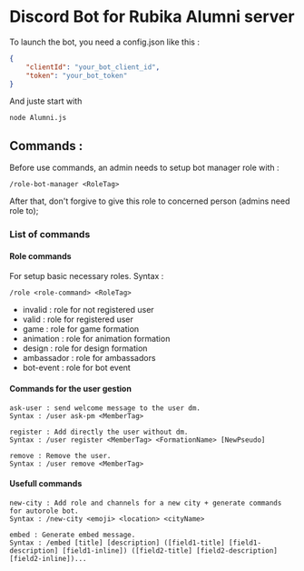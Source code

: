# Discord Bot for Rubika Alumni server

To launch the bot, you need a config.json like this :

```json
{
	"clientId": "your_bot_client_id",
	"token": "your_bot_token"
}
```

And juste start with 

```
node Alumni.js
```

## Commands :

Before use commands, an admin needs to setup bot manager role with :

```
/role-bot-manager <RoleTag>
```

After that, don't forgive to give this role to concerned person (admins need role to);

### List of commands

#### Role commands

For setup basic necessary roles. Syntax :

```
/role <role-command> <RoleTag>
```

- invalid : role for not registered user
- valid : role for registered user
- game : role for game formation
- animation : role for animation formation
- design : role for design formation
- ambassador : role for ambassadors
- bot-event : role for bot event

#### Commands for the user gestion

```
ask-user : send welcome message to the user dm. 
Syntax : /user ask-pm <MemberTag>
```

```
register : Add directly the user without dm.
Syntax : /user register <MemberTag> <FormationName> [NewPseudo]
```

```
remove : Remove the user.
Syntax : /user remove <MemberTag>
```

#### Usefull commands

```
new-city : Add role and channels for a new city + generate commands for autorole bot.
Syntax : /new-city <emoji> <location> <cityName>
```

```
embed : Generate embed message.
Syntax : /embed [title] [description] ([field1-title] [field1-description] [field1-inline]) ([field2-title] [field2-description] [field2-inline])...
```